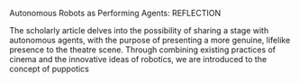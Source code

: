 Autonomous Robots as Performing Agents: REFLECTION

The scholarly article delves into the possibility of sharing a stage with autonomous agents, with the purpose of presenting a more genuine, lifelike presence to the theatre scene. Through combining existing practices of cinema and the innovative ideas of robotics, we are introduced to the concept of puppotics


